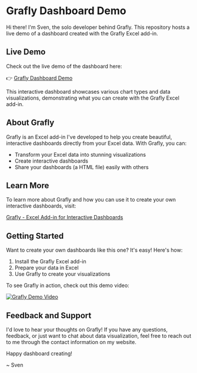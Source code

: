 # Grafly Dashboard Demo

Hi there! I'm Sven, the solo developer behind Grafly. This repository hosts a live demo of a dashboard created with the Grafly Excel add-in.

## Live Demo

Check out the live demo of the dashboard here:

👉 [Grafly Dashboard Demo](https://sven-bo.github.io/grafly-demo/Demo_Dashboard.html)

This interactive dashboard showcases various chart types and data visualizations, demonstrating what you can create with the Grafly Excel add-in.

## About Grafly

Grafly is an Excel add-in I've developed to help you create beautiful, interactive dashboards directly from your Excel data. With Grafly, you can:

- Transform your Excel data into stunning visualizations
- Create interactive dashboards
- Share your dashboards (a HTML file) easily with others

## Learn More

To learn more about Grafly and how you can use it to create your own interactive dashboards, visit:

[Grafly - Excel Add-in for Interactive Dashboards](https://pythonandvba.com/grafly)

## Getting Started

Want to create your own dashboards like this one? It's easy! Here's how:

1. Install the Grafly Excel add-in
2. Prepare your data in Excel
3. Use Grafly to create your visualizations

To see Grafly in action, check out this demo video:

[![Grafly Demo Video](https://img.youtube.com/vi/xlAWy6k-3A4/0.jpg)](https://www.youtube.com/watch?v=xlAWy6k-3A4)

## Feedback and Support

I'd love to hear your thoughts on Grafly! If you have any questions, feedback, or just want to chat about data visualization, feel free to reach out to me through the contact information on my website.

Happy dashboard creating!

~ Sven